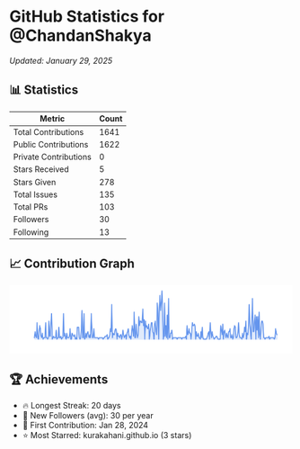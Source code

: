 # GitHub Statistics for @ChandanShakya
*Updated: January 29, 2025*

## 📊 Statistics
| Metric | Count |
|--------|--------|
| Total Contributions | 1641 |
| Public Contributions | 1622 |
| Private Contributions | 0 |
| Stars Received | 5 |
| Stars Given | 278 |
| Total Issues | 135 |
| Total PRs | 103 |
| Followers | 30 |
| Following | 13 |

## 📈 Contribution Graph

![Contribution Graph](./contribution_graph.png)

## 🏆 Achievements

- 🔥 Longest Streak: 20 days
- 👥 New Followers (avg): 30 per year
- 📅 First Contribution: Jan 28, 2024
- ⭐ Most Starred: kurakahani.github.io (3 stars)
